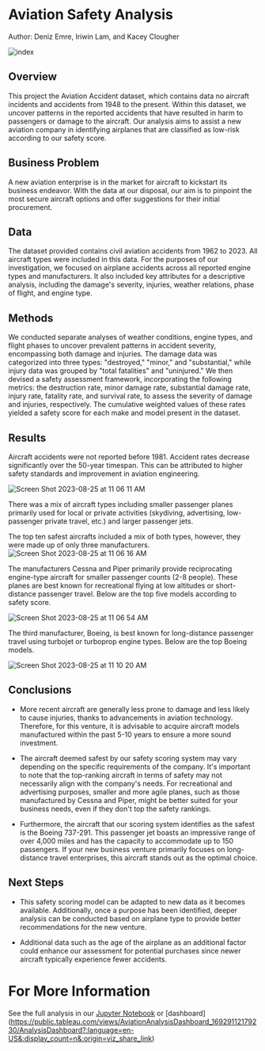 # Aviation Safety Analysis 

Author: Deniz Emre, Iriwin Lam, and Kacey Clougher

![index](https://github.com/kaceyclougher/Phase-1-Project/assets/137820049/13a6f23a-59eb-42ad-9d82-36bb8981c2fe)


## Overview

This project the Aviation Accident dataset, which contains data no aircraft incidents and accidents from 1948 to the present. Within this dataset, we uncover patterns in the reported accidents that have resulted in harm to passengers or damage to the aircraft. Our analysis aims to assist a new aviation company in identifying airplanes that are classified as low-risk according to our safety score.

## Business Problem

A new aviation enterprise is in the market for aircraft to kickstart its business endeavor. With the data at our disposal, our aim is to pinpoint the most secure aircraft options and offer suggestions for their initial procurement.

## Data
The dataset provided contains civil aviation accidents from 1962 to 2023. All aircraft types were included in this data. For the purposes of our investigation, we focused on airplane accidents across all reported engine types and manufacturers. It also included key attributes for a descriptive analysis, including the damage's severity, injuries, weather relations, phase of flight, and engine type. 

## Methods
We conducted separate analyses of weather conditions, engine types, and flight phases to uncover prevalent patterns in accident severity, encompassing both damage and injuries. The damage data was categorized into three types: "destroyed," "minor," and "substantial," while injury data was grouped by "total fatalities" and "uninjured." We then devised a safety assessment framework, incorporating the following metrics: the destruction rate, minor damage rate, substantial damage rate, injury rate, fatality rate, and survival rate, to assess the severity of damage and injuries, respectively. The cumulative weighted values of these rates yielded a safety score for each make and model present in the dataset.

## Results

Aircraft accidents were not reported before 1981. Accident rates decrease significantly over the 50-year timespan. This can be attributed to higher safety standards and improvement in aviation engineering. 

![Screen Shot 2023-08-25 at 11 06 11 AM](https://github.com/kaceyclougher/Phase-1-Project/assets/137820049/50c858ac-4222-43ce-8c0a-d32d97f67033)


There was a mix of aircraft types including smaller passenger planes primarily used for local or private activities (skydiving, advertising, low-passenger private travel, etc.) and larger passenger jets. 

The top ten safest aircrafts included a mix of both types, however, they were made up of only three manufacturers. 
![Screen Shot 2023-08-25 at 11 06 16 AM](https://github.com/kaceyclougher/Phase-1-Project/assets/137820049/b57be40b-b527-4cd0-a4b1-55689056d18e)


The manufacturers Cessna and Piper primarily provide reciprocating engine-type aircraft for smaller passenger counts (2-8 people). These planes are best known for recreational flying at low altitudes or short-distance passenger travel. Below are the top five models according to safety score.

![Screen Shot 2023-08-25 at 11 06 54 AM](https://github.com/kaceyclougher/Phase-1-Project/assets/137820049/6e8a4b72-1a17-4695-9797-7f1b366b7ada)


The third manufacturer, Boeing, is best known for long-distance passenger travel using turbojet or turboprop engine types. Below are the top Boeing models. 

![Screen Shot 2023-08-25 at 11 10 20 AM](https://github.com/kaceyclougher/Phase-1-Project/assets/137820049/b095e564-6b51-49cf-bce1-ca62ed531e5c)

## Conclusions

* More recent aircraft are generally less prone to damage and less likely to cause injuries, thanks to advancements in aviation technology. Therefore, for this venture, it is advisable to acquire aircraft models manufactured within the past 5-10 years to ensure a more sound investment.


* The aircraft deemed safest by our safety scoring system may vary depending on the specific requirements of the company. It's important to note that the top-ranking aircraft in terms of safety may not necessarily align with the company's needs. For recreational and advertising purposes, smaller and more agile planes, such as those manufactured by Cessna and Piper, might be better suited for your business needs, even if they don't top the safety rankings.

* Furthermore, the aircraft that our scoring system identifies as the safest is the Boeing 737-291. This passenger jet boasts an impressive range of over 4,000 miles and has the capacity to accommodate up to 150 passengers. If your new business venture primarily focuses on long-distance travel enterprises, this aircraft stands out as the optimal choice.


## Next Steps

* This safety scoring model can be adapted to new data as it becomes available. Additionally, once a purpose has been identified, deeper analysis can be conducted based on airplane type to provide better recommendations for the new venture.

* Additional data such as the age of the airplane as an additional factor could enhance our assessment for potential purchases since newer aircraft typically experience fewer accidents.

# For More Information

See the full analysis in our [Jupyter Notebook](https://github.com/kaceyclougher/Phase-1-Project/blob/7a647ba3299eb7eec3bc349fe2cb88bd54f5e2c5/Phase%201%20Project%20Final.ipynb) or [dashboard] (https://public.tableau.com/views/AviationAnalysisDashboard_16929112179230/AnalysisDashboard?:language=en-US&:display_count=n&:origin=viz_share_link)
